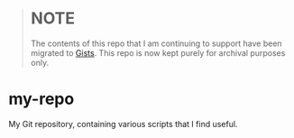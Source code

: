 > # **NOTE**
> The contents of this repo that I am continuing to support have been migrated to [Gists](https://gist.github.com/MasterRoot24).
> This repo is now kept purely for archival purposes only.

my-repo
======

My Git repository, containing various scripts that I find useful.
